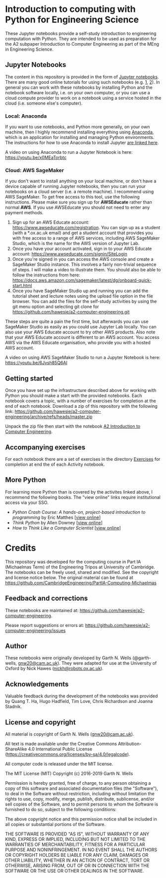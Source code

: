 # Introduction to computing with Python for Engineering Science

These Jupyter notebooks provide a self-study introduction to engineering computation with Python. They are intended to be used as preparation for the A2 subpaper Introduction to Computer Engineering as part of the MEng in Engineering Science. 

## Jupyter Notebooks

The content in this repository is provided in the form of [Jupyter notebooks](https://jupyter.org). There are many good online tutorials for using such notebooks (e.g. [1](https://www.dataquest.io/blog/jupyter-notebook-tutorial/), [2](https://www.codecademy.com/articles/how-to-use-jupyter-notebooks)). In general you can work with these notebooks by installing Python and the notebook software locally, i.e. on your own computer, or you can use a cloud compute provider to work on a notebook using a service hosted in the cloud (i.e. someone else's computer).

### Local: Anaconda

If you want to use notebooks, and Python more generally, on your own machine, then I highly recommend installing everything using [Anaconda](https://www.anaconda.com/products/individual), which is an application for installing and managing Python environments. The instructions for how to use Anaconda to install Jupyter [are linked here](https://docs.anaconda.com/anaconda/user-guide/getting-started/).

A video on using Anaconda to run a Jupyter Notebook is here: https://youtu.be/x0MEaTorbtc

### Cloud: AWS SageMaker 

If you don't want to install anything on your local machine, or don't have a device capable of running Jupyter notebooks, then you can run your notebooks on a cloud server (i.e. a remote machine). I recommend using AWS SageMaker. To get free access to this tool, use the following instructions. Please make sure you sign up for **AWSEducate** rather than normal **AWS**. If you use AWSEducate you should not need to enter any payment methods.

1. Sign up for an AWS Educate account: https://www.awseducate.com/registration. You can sign up as a student (with a *.ox.ac.uk email) and get a student account that provides you with free access to a range of AWS services, including AWS SageMaker Studio, which is the name for the AWS version of Jupyter Lab.
2. Once you have your account activated, sign in to your AWS Educate account: https://www.awseducate.com/signin/SiteLogin
3. Once you're signed in you can access the AWS console and create a SageMaker Studio instance. This involves a fairly non-trivial sequence of steps. I will make a video to illustrate them. You should also be able to follow the instructions from here: https://docs.aws.amazon.com/sagemaker/latest/dg/onboard-quick-start.html
4. Once you have SageMaker Studio up and running you can add the tutorial sheet and lecture notes using the upload file option in the file browser. You can add the files for the self-study activities by using the git menu option and selecting git clone for https://github.com/hawesie/a2-computer-engineering.git

These steps are quite a pain the first time, but afterwards you can use SageMaker Studio as easily as you could use Jupyter Lab locally. You can also use your AWS Educate account to try other AWS products. Also note that your AWS Educate account is different to an AWS account. You access AWS via the AWS Educate organisation, who provide you with a hosted AWS account. 

A video on using AWS SageMaker Studio to run a Jupyter Notebook is here: https://youtu.be/6Jvsh85Q6AI


## Getting started


Once you have set up the infrastructure described above for working with Python you should make a start with the provided notebooks. Each notebook covers a topic, with a number of exercises for completion at the end of each notebook. Download a zip of this repository with the following link: https://github.com/hawesie/a2-computer-engineering/archive/refs/heads/master.zip

Unpack the zip file then start with the notebook [A2 Introduction to Computer Engineering](00%20A2%20Introduction%20to%20Computer%20Engineering.ipynb). 

## Accompanying exercises

For each notebook there are a set of exercises in the directory
[Exercises](./Exercises/) for completion at end the of each Activity
notebook.

## More Python 

For learning more Python than is covered by the activites linked above, I recommend the following books. The "view online" links require institutional access via your SSO.

 * *Python Crash Course: A hands-on, project-based introduction to programming* by Eric Matthes [[view online](https://www.oreilly.com/library/view/python-crash-course/9781457197185/?ar)]
 * *Think Python*  by Allen Downey [[view online](https://www.oreilly.com/library/view/think-python-2nd/9781491939406/?ar)]
 * *How to Think Like a Computer Scientist* [[view online](http://openbookproject.net/thinkcs/python/english3e/)]

# Credits

This repository was developed for the computing course in Part IA (Michaelmas Term) of the Engineering Tripos at University of Cambridge. The notebooks can be freely used, shared and modified. See the copyright
and license notice below. The original material can be found at https://github.com/CambridgeEngineering/PartIA-Computing-Michaelmas


## Feedback and corrections

These notebooks are maintained at: https://github.com/hawesie/a2-computer-engineering.

Please report suggestions or errors at: https://github.com/hawesie/a2-computer-engineering/issues


## Author

These notebooks were originally developed by Garth N. Wells (@garth-wells,
<gnw20@cam.ac.uk>). They were adapted for use at the University of Oxford by Nick Hawes (<nickh@robots.ox.ac.uk>).


## Acknowledgements

Valuable feedback during the development of the notebooks was provided
by Quang T. Ha, Hugo Hadfield, Tim Love, Chris Richardson and Joanna
Stadnik.


## License and copyright

All material is copyright of Garth N. Wells (<gnw20@cam.ac.uk>).

All text is made available under the Creative Commons
Attribution-ShareAlike 4.0 International Public License
(https://creativecommons.org/licenses/by-sa/4.0/legalcode).

All computer code is released under the MIT license.

The MIT License (MIT)
Copyright (c) 2016-2019 Garth N. Wells

Permission is hereby granted, free of charge, to any person obtaining
a copy of this software and associated documentation files (the
"Software"), to deal in the Software without restriction, including
without limitation the rights to use, copy, modify, merge, publish,
distribute, sublicense, and/or sell copies of the Software, and to
permit persons to whom the Software is furnished to do so, subject to
the following conditions:

The above copyright notice and this permission notice shall be
included in all copies or substantial portions of the Software.

THE SOFTWARE IS PROVIDED "AS IS", WITHOUT WARRANTY OF ANY KIND,
EXPRESS OR IMPLIED, INCLUDING BUT NOT LIMITED TO THE WARRANTIES OF
MERCHANTABILITY, FITNESS FOR A PARTICULAR PURPOSE AND
NONINFRINGEMENT. IN NO EVENT SHALL THE AUTHORS OR COPYRIGHT HOLDERS BE
LIABLE FOR ANY CLAIM, DAMAGES OR OTHER LIABILITY, WHETHER IN AN ACTION
OF CONTRACT, TORT OR OTHERWISE, ARISING FROM, OUT OF OR IN CONNECTION
WITH THE SOFTWARE OR THE USE OR OTHER DEALINGS IN THE SOFTWARE.
